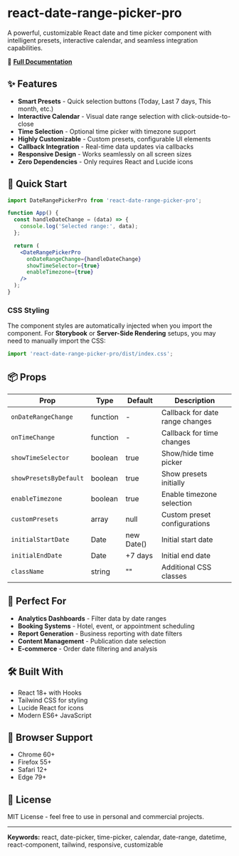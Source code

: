 # react-date-range-picker-pro

A powerful, customizable React date and time picker component with intelligent presets, interactive calendar, and seamless integration capabilities.

📖 **[Full Documentation](https://evaficy.com/react-date-range-picker-pro/)**

## ✨ Features

- **Smart Presets** - Quick selection buttons (Today, Last 7 days, This month, etc.)
- **Interactive Calendar** - Visual date range selection with click-outside-to-close
- **Time Selection** - Optional time picker with timezone support
- **Highly Customizable** - Custom presets, configurable UI elements
- **Callback Integration** - Real-time data updates via callbacks
- **Responsive Design** - Works seamlessly on all screen sizes
- **Zero Dependencies** - Only requires React and Lucide icons

## 🚀 Quick Start

```jsx
import DateRangePickerPro from 'react-date-range-picker-pro';

function App() {
  const handleDateChange = (data) => {
    console.log('Selected range:', data);
  };

  return (
    <DateRangePickerPro
      onDateRangeChange={handleDateChange}
      showTimeSelector={true}
      enableTimezone={true}
    />
  );
}
```

### CSS Styling

The component styles are automatically injected when you import the component. For **Storybook** or **Server-Side Rendering** setups, you may need to manually import the CSS:

```jsx
import 'react-date-range-picker-pro/dist/index.css';
```

## 📦 Props

| Prop | Type | Default | Description |
|------|------|---------|-------------|
| `onDateRangeChange` | function | - | Callback for date range changes |
| `onTimeChange` | function | - | Callback for time changes |
| `showTimeSelector` | boolean | true | Show/hide time picker |
| `showPresetsByDefault` | boolean | true | Show presets initially |
| `enableTimezone` | boolean | true | Enable timezone selection |
| `customPresets` | array | null | Custom preset configurations |
| `initialStartDate` | Date | new Date() | Initial start date |
| `initialEndDate` | Date | +7 days | Initial end date |
| `className` | string | "" | Additional CSS classes |

## 🎯 Perfect For

- **Analytics Dashboards** - Filter data by date ranges
- **Booking Systems** - Hotel, event, or appointment scheduling  
- **Report Generation** - Business reporting with date filters
- **Content Management** - Publication date selection
- **E-commerce** - Order date filtering and analysis

## 🛠️ Built With

- React 18+ with Hooks
- Tailwind CSS for styling
- Lucide React for icons
- Modern ES6+ JavaScript

## 📱 Browser Support

- Chrome 60+
- Firefox 55+
- Safari 12+
- Edge 79+

## 📄 License

MIT License - feel free to use in personal and commercial projects.

---

**Keywords:** react, date-picker, time-picker, calendar, date-range, datetime, react-component, tailwind, responsive, customizable